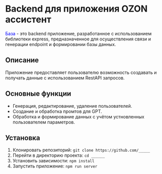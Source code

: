 # <span>Backend для приложения OZON ассистент</span>
<span style="color:blue">База</span> - это backend приложение, разработанное с использованием библиотеки express, 
предназначенное для осуществления связи и генерации endpoint и формировании базы данных.


## Описание

Приложение предоставляет пользователю возможность создавать и получать данные с использованием RestAPI запросов.

## Основные функции

- Генерация, редактирование, удаление пользователей.
- Создание и обработка промтов для GPT.
- Обработка и формирование данных с учётом устновленных пользователем параметров.

## Установка

1. Клонировать репозиторий: `git clone https://github.com/_____`
2. Перейти в директорию проекта: `cd ______`
3. Установить зависимости: `npm install`
4. Запустить приложение: `npm run server`